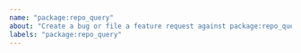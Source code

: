 ```yaml
---
name: "package:repo_query"
about: "Create a bug or file a feature request against package:repo_query."
labels: "package:repo_query"
---
```

